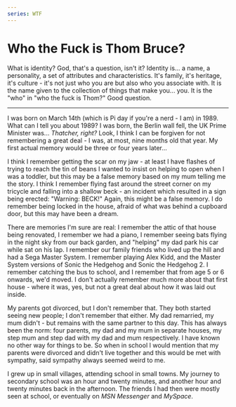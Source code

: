 ```yaml
---
series: WTF
---
```


# Who the Fuck is Thom Bruce?

What is identity? God, that's a question, isn't it? Identity is... a name, a personality, a set of attributes and characteristics. It's family, it's heritage, it's culture - it's not just who you are but also who you associate with. It is the name given to the collection of things that make you... you. It is the "who" in "who the fuck is Thom?" Good question.

---

I was born on March 14th (which is Pi day if you're a nerd - I am) in 1989. What can I tell you about 1989? I was born, the Berlin wall fell, the UK Prime Minister was... _Thatcher, right?_ Look, I think I can be forgiven for not remembering a great deal - I was, at most, nine months old that year. My first actual memory would be three or four years later...

I think I remember getting the scar on my jaw - at least I have flashes of trying to reach the tin of beans I wanted to insist on helping to open when I was a toddler, but this may be a false memory based on my mum telling me the story. I think I remember flying fast around the street corner on my tricycle and falling into a shallow beck - an incident which resulted in a sign being erected: "Warning: BECK!" Again, this might be a false memory. I do remember being locked in the house, afraid of what was behind a cupboard door, but this may have been a dream.

There are memories I'm sure are real: I remember the attic of that house being renovated, I remember we had a piano, I remember seeing bats flying in the night sky from our back garden, and "helping" my dad park his car while sat on his lap. I remember our family friends who lived up the hill and had a Sega Master System. I remember playing Alex Kidd, and the Master System versions of Sonic the Hedgehog and Sonic the Hedgehog 2. I remember catching the bus to school, and I remember that from age 5 or 6 onwards, we'd moved. I don't actually remember much more about that first house - where it was, yes, but not a great deal about how it was laid out inside.

My parents got divorced, but I don't remember that. They both started seeing new people; I don't remember that either. My dad remarried, my mum didn't - but remains with the same partner to this day. This has always been the norm: four parents, my dad and my mum in separate houses, my step mum and step dad with my dad and mum respectively. I have known no other way for things to be. So when in school I would mention that my parents were divorced and didn't live together and this would be met with sympathy, said sympathy always seemed weird to me.

I grew up in small villages, attending school in small towns. My journey to secondary school was an hour and twenty minutes, and another hour and twenty minutes back in the afternoon. The friends I had then were mostly seen at school, or eventually on _MSN Messenger_ and _MySpace_.
